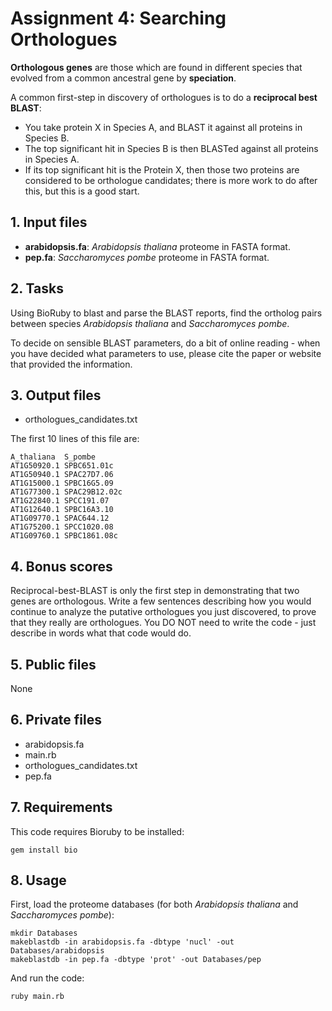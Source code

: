 # Assignment 4: Searching Orthologues

**Orthologous genes** are those which are found in different species that evolved from a common ancestral gene by **speciation**.

A common first-step in discovery of orthologues is to do a **reciprocal best BLAST**:
- You take protein X in Species A, and BLAST it against all proteins in Species B.  
- The top significant hit in Species B is then BLASTed against all proteins in Species A.
- If its top significant hit is the Protein X, then those two proteins are considered to be orthologue candidates; there is more work to do after this, but this is a good start.

## 1. Input files

- **arabidopsis.fa**: *Arabidopsis thaliana* proteome in FASTA format.
- **pep.fa**: *Saccharomyces pombe* proteome in FASTA format.

## 2. Tasks

Using BioRuby to blast and parse the BLAST reports, find the ortholog pairs between species *Arabidopsis thaliana* and *Saccharomyces pombe*.

To decide on sensible BLAST parameters, do a bit of online reading - when you have decided what parameters to use, please cite the paper or website that provided the information.

## 3. Output files

- orthologues_candidates.txt

The first 10 lines of this file are:

```
A_thaliana	S_pombe
AT1G50920.1	SPBC651.01c
AT1G50940.1	SPAC27D7.06
AT1G15000.1	SPBC16G5.09
AT1G77300.1	SPAC29B12.02c
AT1G22840.1	SPCC191.07
AT1G12640.1	SPBC16A3.10
AT1G09770.1	SPAC644.12
AT1G75200.1	SPCC1020.08
AT1G09760.1	SPBC1861.08c
```

## 4. Bonus scores

Reciprocal-best-BLAST is only the first step in demonstrating that two genes are orthologous.  Write a few sentences describing how you would continue to analyze the putative orthologues you just discovered, to prove that they really are orthologues. You DO NOT need to write the code - just describe in words what that code would do.

## 5. Public files

None

## 6. Private files

- arabidopsis.fa
- main.rb
- orthologues_candidates.txt
- pep.fa

## 7. Requirements

This code requires Bioruby to be installed:

```
gem install bio
```

## 8. Usage

First, load the proteome databases (for both *Arabidopsis thaliana* and *Saccharomyces pombe*):

```
mkdir Databases
makeblastdb -in arabidopsis.fa -dbtype 'nucl' -out Databases/arabidopsis
makeblastdb -in pep.fa -dbtype 'prot' -out Databases/pep
```

And run the code:

```
ruby main.rb
```
